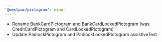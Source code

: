 ```yaml
---
'@westpac/pictogram': minor
---
```


- Rename BankCardPictogram and BankCardLockedPictogram (was CreditCardPictogram and CardLockedPictogram)
- Update PadlockPictogram and PadlockLockedPictogram assistiveText
